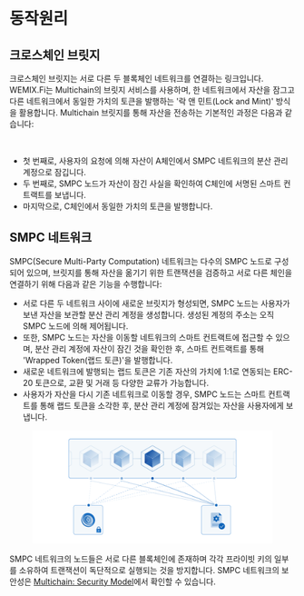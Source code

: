 # 동작원리

## 크로스체인 브릿지

크로스체인 브릿지는 서로 다른 두 블록체인 네트워크를 연결하는 링크입니다. WEMIX.Fi는 Multichain의 브릿지 서비스를 사용하며, 한 네트워크에서 자산을 잠그고 다른 네트워크에서 동일한 가치의 토큰을 발행하는 '락 앤 민트(Lock and Mint)' 방식을 활용합니다. Multichain 브릿지를 통해 자산을 전송하는 기본적인 과정은 다음과 같습니다:

<figure><img src="../../.gitbook/assets/Bridge (1) (1).gif" alt=""><figcaption></figcaption></figure>

* 첫 번째로, 사용자의 요청에 의해 자산이 A체인에서 SMPC 네트워크의 분산 관리 계정으로 잠깁니다.
* 두 번째로, SMPC 노드가 자산이 잠긴 사실을 확인하여 C체인에 서명된 스마트 컨트랙트를 보냅니다.
* 마지막으로, C체인에서 동일한 가치의 토큰을 발행합니다.

## SMPC 네트워크

SMPC(Secure Multi-Party Computation) 네트워크는 다수의 SMPC 노드로 구성되어 있으며, 브릿지를 통해 자산을 옮기기 위한 트랜잭션을 검증하고 서로 다른 체인을 연결하기 위해 다음과 같은 기능을 수행합니다:

* 서로 다른 두 네트워크 사이에 새로운 브릿지가 형성되면, SMPC 노드는 사용자가 보낸 자산을 보관할 분산 관리 계정을 생성합니다. 생성된 계정의 주소는 오직 SMPC 노드에 의해 제어됩니다.
* 또한, SMPC 노드는 자산을 이동할 네트워크의 스마트 컨트랙트에 접근할 수 있으며, 분산 관리 계정에 자산이 잠긴 것을 확인한 후, 스마트 컨트랙트를 통해 'Wrapped Token(랩드 토큰)'을 발행합니다.
* 새로운 네트워크에 발행되는 랩드 토큰은 기존 자산의 가치에 1:1로 연동되는 ERC-20 토큰으로, 교환 및 거래 등 다양한 교류가 가능합니다.
* 사용자가 자산을 다시 기존 네트워크로 이동할 경우, SMPC 노드는 스마트 컨트랙트를 통해 랩드 토큰을 소각한 후, 분산 관리 계정에 잠겨있는 자산을 사용자에게 보냅니다.

<figure><img src="../../.gitbook/assets/04_SMPC.png" alt=""><figcaption></figcaption></figure>

SMPC 네트워크의 노드들은 서로 다른 블록체인에 존재하며 각각 프라이빗 키의 일부를 소유하여 트랜잭션이 독단적으로 실행되는 것을 방지합니다. SMPC 네트워크의 보안성은 [Multichain: Security Model](https://docs.multichain.org/getting-started/security/security-model)에서 확인할 수 있습니다.
